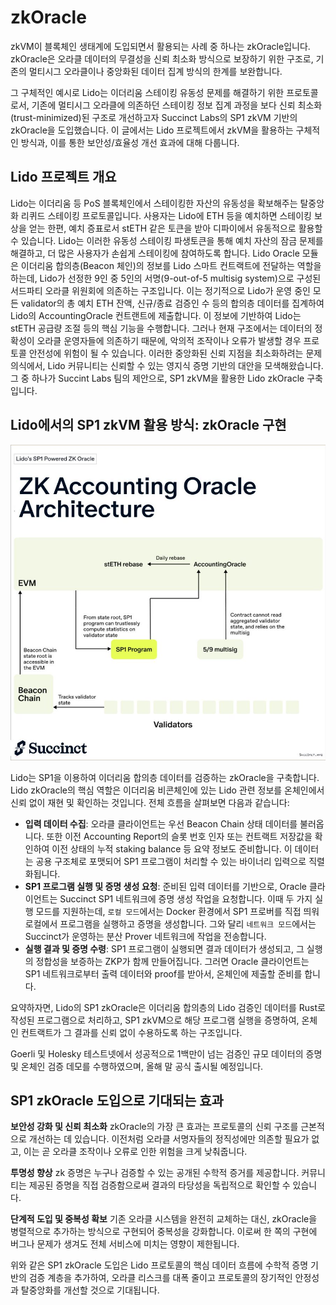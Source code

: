 # zkOracle

zkVM이 블록체인 생태계에 도입되면서 활용되는 사례 중 하나는 zkOracle입니다. zkOracle은 오라클 데이터의 무결성을 신뢰 최소화 방식으로 보장하기 위한 구조로, 기존의 멀티시그 오라클이나 중앙화된 데이터 집계 방식의 한계를 보완합니다.

그 구체적인 예시로 Lido는 이더리움 스테이킹 유동성 문제를 해결하기 위한 프로토콜로서, 기존에 멀티시그 오라클에 의존하던 스테이킹 정보 집계 과정을 보다 신뢰 최소화(trust-minimized)된 구조로 개선하고자 Succinct Labs의 SP1 zkVM 기반의 zkOracle을 도입했습니다. 이 글에서는 Lido 프로젝트에서 zkVM을 활용하는 구체적인 방식과, 이를 통한 보안성/효율성 개선 효과에 대해 다룹니다.

## Lido 프로젝트 개요
Lido는 이더리움 등 PoS 블록체인에서 스테이킹한 자산의 유동성을 확보해주는 탈중앙화 리퀴드 스테이킹 프로토콜입니다. 사용자는 Lido에 ETH 등을 예치하면 스테이킹 보상을 얻는 한편, 예치 증표로서 stETH 같은 토큰을 받아 디파이에서 유동적으로 활용할 수 있습니다. Lido는 이러한 유동성 스테이킹 파생토큰을 통해 예치 자산의 잠금 문제를 해결하고, 더 많은 사용자가 손쉽게 스테이킹에 참여하도록 합니다.
Lido Oracle 모듈은 이더리움 합의층(Beacon 체인)의 정보를 Lido 스마트 컨트랙트에 전달하는 역할을 하는데, Lido가 선정한 9인 중 5인의 서명(9-out-of-5 multisig system)으로 구성된 서드파티 오라클 위원회에 의존하는 구조입니다. 이는 정기적으로 Lido가 운영 중인 모든 validator의 총 예치 ETH 잔액, 신규/종료 검증인 수 등의 합의층 데이터를 집계하여 Lido의 AccountingOracle 컨트랜트에 제출합니다. 이 정보에 기반하여 Lido는 stETH 공급량 조절 등의 핵심 기능을 수행합니다.
그러나 현재 구조에서는 데이터의 정확성이 오라클 운영자들에 의존하기 때문에, 악의적 조작이나 오류가 발생할 경우 프로토콜 안전성에 위험이 될 수 있습니다. 이러한 중앙화된 신뢰 지점을 최소화하려는 문제의식에서, Lido 커뮤니티는 신뢰할 수 있는 영지식 증명 기반의 대안을 모색해왔습니다. 그 중 하나가 Succint Labs 팀의 제안으로, SP1 zkVM을 활용한 Lido zkOracle 구축입니다.

## Lido에서의 SP1 zkVM 활용 방식: zkOracle 구현
![](img/lido(1).png)

Lido는 SP1을 이용하여 이더리움 합의층 데이터를 검증하는 zkOracle을 구축합니다. Lido zkOracle의 핵심 역할은 이더리움 비콘체인에 있는 Lido 관련 정보를 온체인에서 신뢰 없이 재현 및 확인하는 것입니다. 전체 흐름을 살펴보면 다음과 같습니다:

- **입력 데이터 수집**: 오라클 클라이언트는 우선 Beacon Chain 상태 데이터를 불러옵니다. 또한 이전 Accounting Report의 슬롯 번호 인자 또는 컨트랙트 저장값을 확인하여 이전 상태의 누적 staking balance 등 요약 정보도 준비합니다. 이 데이터는 공용 구조체로 포맷되어 SP1 프로그램이 처리할 수 있는 바이너리 입력으로 직렬화됩니다.
- **SP1 프로그램 실행 및 증명 생성 요청**: 준비된 입력 데이터를 기반으로, Oracle 클라이언트는 Succinct SP1 네트워크에 증명 생성 작업을 요청합니다. 이때 두 가지 실행 모드를 지원하는데, `로컬 모드`에서는 Docker 환경에서 SP1 프로버를 직접 띄워 로컬에서 프로그램을 실행하고 증명을 생성합니다. 그와 달리 `네트워크 모드`에서는 Succinct가 운영하는 분산 Prover 네트워크에 작업을 전송합니다.
- **실행 결과 및 증명 수령**: SP1 프로그램이 실행되면 결과 데이터가 생성되고, 그 실행의 정합성을 보증하는 ZKP가 함께 만들어집니다. 그러면 Oracle 클라이언트는 SP1 네트워크로부터 출력 데이터와 proof를 받아서, 온체인에 제출할 준비를 합니다.

요약하자면, Lido의 SP1 zkOracle은 이더리움 합의층의 Lido 검증인 데이터를 Rust로 작성된 프로그램으로 처리하고, SP1 zkVM으로 해당 프로그램 실행을 증명하여, 온체인 컨트랙트가 그 결과를 신뢰 없이 수용하도록 하는 구조입니다.

Goerli 및 Holesky 테스트넷에서 성공적으로 1백만이 넘는 검증인 규모 데이터의 증명 및 온체인 검증 데모를 수행하였으며, 올해 말 공식 출시될 예정입니다.

## SP1 zkOracle 도입으로 기대되는 효과
**보안성 강화 및 신뢰 최소화**
zkOracle의 가장 큰 효과는 프로토콜의 신뢰 구조를 근본적으로 개선하는 데 있습니다. 이전처럼 오라클 서명자들의 정직성에만 의존할 필요가 없고, 이는 곧 오라클 조작이나 오류로 인한 위험을 크게 낮춰줍니다.

**투명성 향상**
zk 증명은 누구나 검증할 수 있는 공개된 수학적 증거를 제공합니다. 커뮤니티는 제공된 증명을 직접 검증함으로써 결과의 타당성을 독립적으로 확인할 수 있습니다.

**단계적 도입 및 중복성 확보**
기존 오라클 시스템을 완전히 교체하는 대신, zkOracle을 병렬적으로 추가하는 방식으로 구현되어 중복성을 강화합니다. 이로써 한 쪽의 구현에 버그나 문제가 생겨도 전체 서비스에 미치는 영향이 제한됩니다.

위와 같은 SP1 zkOracle 도입은 Lido 프로토콜의 핵심 데이터 흐름에 수학적 증명 기반의 검증 계층을 추가하여, 오라클 리스크를 대폭 줄이고 프로토콜의 장기적인 안정성과 탈중앙화를 개선할 것으로 기대됩니다.
